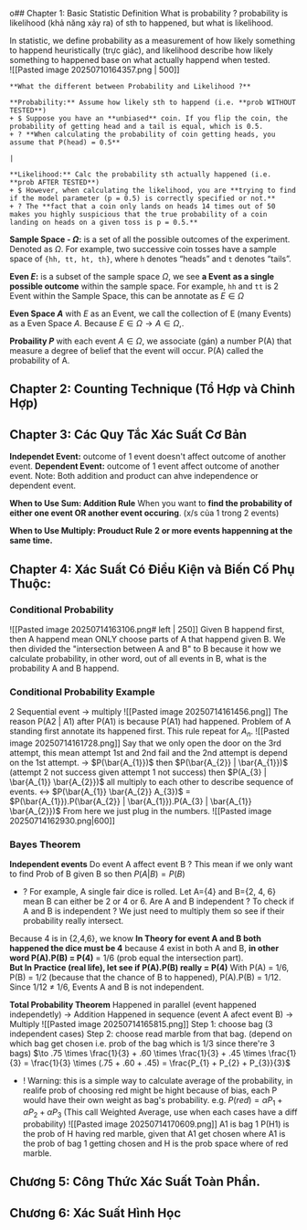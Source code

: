 o## Chapter 1: Basic Statistic Definition
What is probability ? probability is likelihood (khả năng xảy ra) of sth to happened, but what is likelihood. 

In statistic, we define probability as a measurement of how likely something to happend heuristically (trực giác), and likelihood describe how likely something to happened base on what actually happend when tested.   
![[Pasted image 20250710164357.png | 500]]

```ad-question
**What the different between Probability and Likelihood ?**

**Probability:** Assume how likely sth to happend (i.e. **prob WITHOUT TESTED**)
+ $ Suppose you have an **unbiased** coin. If you flip the coin, the probability of getting head and a tail is equal, which is 0.5. 
+ ? **When calculating the probability of coin getting heads, you assume that P(head) = 0.5**

|

**Likelihood:** Calc the probability sth actually happened (i.e. **prob AFTER TESTED**)
+ $ However, when calculating the likelihood, you are **trying to find if the model parameter (p = 0.5) is correctly specified or not.**
+ ? The **fact that a coin only lands on heads 14 times out of 50 makes you highly suspicious that the true probability of a coin landing on heads on a given toss is p = 0.5.**
```

**Sample Space - $\Omega$:** is a set of all the possible outcomes of the experiment. Denoted as $\Omega$.
	For example, two successive coin tosses have a sample space of `{hh, tt, ht, th}`, where `h` denotes “heads” and `t` denotes “tails”.
	
**Even $E$:**  is a subset of the sample space $\Omega$, we see **a Event** **as a single possible outcome** within the sample space. For example, `hh` and `tt` is 2 Event within the Sample Space, this can be annotate as $E \in \Omega$     
	
**Even Space $A$** with $E$ as an Event, we call the collection of E (many Events) as a Even Space $A$. Because $E \in \Omega \to A \in \Omega$,. 

**Probaility $P$** with each event $A \in \Omega$, we associate (gán) a number P(A) that measure a degree of belief that the event will occur. P(A) called the probability of A. 

## Chapter 2: Counting Technique (Tổ Hợp và Chỉnh Hợp)



## Chapter 3: Các Quy Tắc Xác Suất Cơ Bản
**Independet Event:** outcome of 1 event doesn't affect outcome of another event.
**Dependent Event:** outcome of 1 event affect outcome of another event. 
Note: Both addition and product can ahve independence or dependent event. 

**When to Use Sum: Addition Rule** 
When you want to **find the probability of either one event OR another event occuring**. (x/s của 1 trong 2 events)

**When to Use Multiply: Prouduct Rule** 
**2 or more events happenning at the same time.** 

## Chapter 4: Xác Suất Có Điều Kiện và Biến Cố Phụ Thuộc:
### Conditional Probability
![[Pasted image 20250714163106.png# left | 250]]
Given B happend first, then A happend mean ONLY choose parts of A that happend given B. We then divided the "intersection between A and B" to B because it how we calculate probability, in other word, out of all events in B, what is the probability A and B happend.  

### Conditional Probability Example
2 Sequential event -> multiply
![[Pasted image 20250714161456.png]]
The reason P(A2 | A1) after P(A1) is because P(A1) had happened. Problem of A standing first annotate its happened first. This rule repeat for $A_n$. 
![[Pasted image 20250714161728.png]]
Say that we only open the door on the 3rd attempt, this mean attempt 1st and 2nd fail and the 2nd attempt is depend on the 1st attempt. 
-> $P(\bar{A_{1}})$ then $P(\bar{A_{2}} | \bar{A_{1}})$ (attempt 2 not success given attempt 1 not success) then $P(A_{3} | \bar{A_{1}} \bar{A_{2}})$ all multiply to each other to describe sequence of events. 
<-> $P(\bar{A_{1}} \bar{A_{2}} A_{3})$ = $P(\bar{A_{1}}).P(\bar{A_{2}} | \bar{A_{1}}).P(A_{3} | \bar{A_{1}} \bar{A_{2}})$
From here we just plug in the numbers.
![[Pasted image 20250714162930.png|600]]


### Bayes Theorem 
**Independent events**
Do event A affect event B ? This mean if we only want to find Prob of B given B so then $P(A|B) = P(B)$  
+ ? For example, A single fair dice is rolled. Let A={4} and B={2, 4, 6} mean B can either be 2 or 4 or 6. Are A and B independent ?
To check if A and B is independent ? We just need to multiply them so see if their probability really intersect. 

Because 4 is in {2,4,6}, we know **In Theory for event A and B both happened the dice must be 4** because 4 exist in both A and B, **in other word P(A).P(B) = P(4)** = 1/6 (prob equal the intersection part).  
**But In Practice (real life), let see if P(A).P(B) really = P(4)** 
With P(A) = 1/6, P(B) = 1/2 (because that the chance of B to happened), P(A).P(B) = 1/12. 
Since 1/12 $\neq$ 1/6, Events A and B is not independent. 


**Total Probability Theorem**
Happened in parallel (event happened independetly) -> Addition
Happened in sequence (event A afect event B) -> Multiply
![[Pasted image 20250714165815.png]]
Step 1: choose bag (3 independent cases)
Step 2: choose read marble from that bag. (depend on which bag get chosen i.e. prob of the bag which is 1/3 since there're 3 bags)
 $\to .75 \times \frac{1}{3} + .60 \times \frac{1}{3} + .45 \times \frac{1}{3} = \frac{1}{3} \times (.75 + .60 + .45) = \frac{P_{1} + P_{2} + P_{3}}{3}$ 
 + ! Warning: this is a simple way to calculate average of the probability, in realife prob of choosing red might be hight because of bias, each P would have their own weight as bag's probability. e.g. $P(red) = \alpha P_{1} + \alpha P_{2} + \alpha P_{3}$ (This call Weighted Average, use when each cases have a diff probability)
![[Pasted image 20250714170609.png]]
A1 is bag 1
P(H1) is the prob of H having red marble, given that A1 get chosen where A1 is the prob of bag 1 getting chosen and H is the prob space where of red marble.  

## Chương 5: Công Thức Xác Suất Toàn Phần.


## Chương 6: Xác Suất Hình Học



